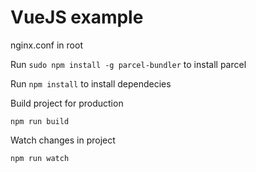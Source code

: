 # VueJS example

nginx.conf in root

Run `sudo npm install -g parcel-bundler` to install parcel

Run `npm install` to install dependecies

Build project for production
```
npm run build
```

Watch changes in project
```
npm run watch
```
